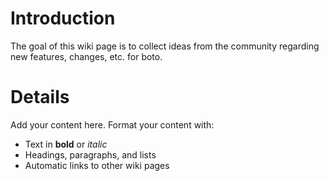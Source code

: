 # Introduction #

The goal of this wiki page is to collect ideas from the community regarding new features, changes, etc. for boto.


# Details #

Add your content here.  Format your content with:
  * Text in **bold** or _italic_
  * Headings, paragraphs, and lists
  * Automatic links to other wiki pages